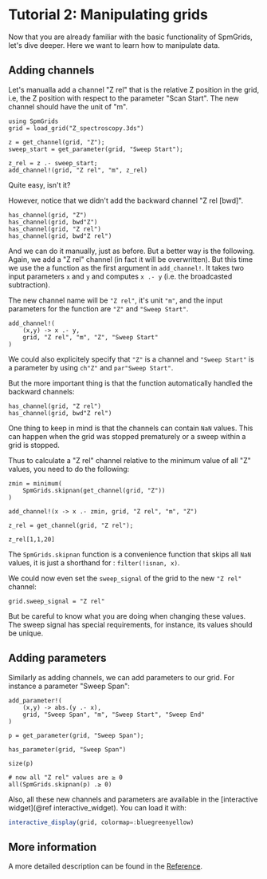 # Tutorial 2: Manipulating grids

Now that you are already familiar with the basic functionality of SpmGrids, let's dive deeper.
Here we want to learn how to manipulate data.

## Adding channels

Let's manualla add a channel "Z rel" that is the relative Z position in the grid, i.e, the Z position with respect to the parameter "Scan Start". The new channel should have the unit of "m".

```@repl 2
using SpmGrids
grid = load_grid("Z_spectroscopy.3ds")

z = get_channel(grid, "Z");
sweep_start = get_parameter(grid, "Sweep Start");

z_rel = z .- sweep_start;
add_channel!(grid, "Z rel", "m", z_rel)
```

Quite easy, isn't it?

However, notice that we didn't add the backward channel "Z rel [bwd]".

```@repl 2
has_channel(grid, "Z")
has_channel(grid, bwd"Z")
has_channel(grid, "Z rel")
has_channel(grid, bwd"Z rel")
```

And we can do it manually, just as before. But a better way is the following. Again, we add a "Z rel" channel (in fact it will be overwritten). But this time we use the a function as the first argument
in `add_channel!`. It takes two input parameters `x` and `y` and computes `x .- y` (i.e. the broadcasted subtraction).

The new channel name will be `"Z rel"`, it's unit `"m"`, and the input parameters for the function are `"Z"` and `"Sweep Start"`.

```@repl 2
add_channel!(
    (x,y) -> x .- y,
    grid, "Z rel", "m", "Z", "Sweep Start"
)
```

We could also explicitely specify that `"Z"` is a channel and `"Sweep Start"` is a parameter by using `ch"Z"` and `par"Sweep Start"`.

But the more important thing is that the function automatically handled the backward channels:

```@repl 2
has_channel(grid, "Z rel")
has_channel(grid, bwd"Z rel")
```

One thing to keep in mind is that the channels can contain `NaN` values.
This can happen when the grid was stopped prematurely or a sweep within a grid is stopped.

Thus to calculate a "Z rel" channel relative to the minimum value of all "Z" values,
you need to do the following:

```@repl 2
zmin = minimum(
    SpmGrids.skipnan(get_channel(grid, "Z"))
)

add_channel!(x -> x .- zmin, grid, "Z rel", "m", "Z")

z_rel = get_channel(grid, "Z rel");

z_rel[1,1,20]
```

The `SpmGrids.skipnan` function is a convenience function that skips all `NaN` values,
it is just a shorthand for : `filter(!isnan, x)`.

We could now even set the `sweep_signal` of the grid to the new `"Z rel"` channel:

```@repl 2
grid.sweep_signal = "Z rel"
```

But be careful to know what you are doing when changing these values. The sweep signal has special requirements, for instance, its values should be unique.

## Adding parameters

Similarly as adding channels, we can add parameters to our grid. For instance a parameter "Sweep Span":

```@repl 2
add_parameter!(
    (x,y) -> abs.(y .- x),
    grid, "Sweep Span", "m", "Sweep Start", "Sweep End"
)

p = get_parameter(grid, "Sweep Span");

has_parameter(grid, "Sweep Span")

size(p)

# now all "Z rel" values are ≥ 0
all(SpmGrids.skipnan(p) .≥ 0)
```

Also, all these new channels and parameters are available in the [interactive widget](@ref interactive_widget). You can load it with:

```julia
interactive_display(grid, colormap=:bluegreenyellow)
```

## More information

A more detailed description can be found in the [Reference](@ref).
